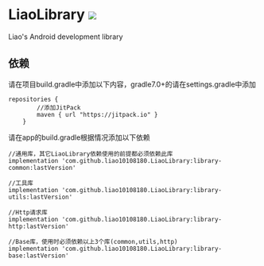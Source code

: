 # LiaoLibrary [![](https://jitpack.io/v/liao10108180/LiaoLibrary.svg)](https://jitpack.io/#liao10108180/LiaoLibrary)

Liao's Android development library
## 依赖
请在项目build.gradle中添加以下内容，gradle7.0+的请在settings.gradle中添加
```
repositories {
        //添加JitPack
        maven { url "https://jitpack.io" }
    }
```

请在app的build.gradle根据情况添加以下依赖
```
//通用库，其它LiaoLibrary依赖使用的前提都必须依赖此库
implementation 'com.github.liao10108180.LiaoLibrary:library-common:lastVersion'

//工具库
implementation 'com.github.liao10108180.LiaoLibrary:library-utils:lastVersion'

//Http请求库
implementation 'com.github.liao10108180.LiaoLibrary:library-http:lastVersion'

//Base库，使用时必须依赖以上3个库(common,utils,http)
implementation 'com.github.liao10108180.LiaoLibrary:library-base:lastVersion'

```
